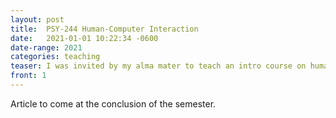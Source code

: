 ```yaml
---
layout: post
title:	PSY-244 Human-Computer Interaction
date:   2021-01-01 10:22:34 -0600
date-range: 2021
categories: teaching
teaser: I was invited by my alma mater to teach an intro course on human-computer interaction as a visiting professor in the Psychology department.
front: 1
---
```


Article to come at the conclusion of the semester.